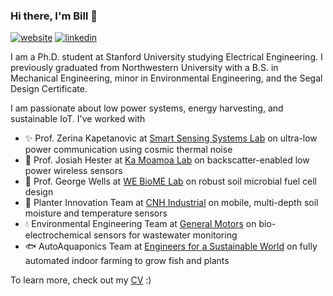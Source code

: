 ### Hi there, I'm Bill :frog:

[![website](https://img.shields.io/badge/website-black?logo=jekyll&logoColor=white&link=https://billyen33.com)](https://billyen33.com/)
[![linkedin](https://img.shields.io/badge/linkedin-black?logo=Linkedin&logoColor=white&link=https://www.linkedin.com/in/bill-yen/)](https://www.linkedin.com/in/bill-yen/)

I am a Ph.D. student at Stanford University studying Electrical Engineering. I previously graduated from Northwestern University with a B.S. in Mechanical Engineering, minor in Environmental Engineering, and the Segal Design Certificate.

I am passionate about low power systems, energy harvesting, and sustainable IoT. I've worked with

- :sparkles: Prof. Zerina Kapetanovic at [Smart Sensing Systems Lab](https://kapetanovic.sites.stanford.edu/) on ultra-low power communication using cosmic thermal noise
- :satellite: Prof. Josiah Hester at [Ka Moamoa Lab](https://kamoamoa.com/) on backscatter-enabled low power wireless sensors
- :battery: Prof. George Wells at [WE BioME Lab](https://www.wells.northwestern.edu/) on robust soil microbial fuel cell design
- :seedling: Planter Innovation Team at [CNH Industrial](https://www.cnhindustrial.com/) on mobile, multi-depth soil moisture and temperature sensors
- :droplet: Environmental Engineering Team at [General Motors](https://www.gm.com/) on bio-electrochemical sensors for wastewater monitoring
- :fish: AutoAquaponics Team at [Engineers for a Sustainable World](https://esw-nu.github.io/) on fully automated indoor farming to grow fish and plants

To learn more, check out my [CV](https://drive.google.com/file/d/1uSJgbMGbpUhw_u206OYmN24VeiNbUD6v/view) :)

<!--
**billyen33/billyen33** is a ✨ _special_ ✨ repository because its `README.md` (this file) appears on your GitHub profile.

Here are some ideas to get you started:

- 🔭 I’m currently working on ...
- 🌱 I’m currently learning ...
- 👯 I’m looking to collaborate on ...
- 🤔 I’m looking for help with ...
- 💬 Ask me about ...
- 📫 How to reach me: ...
- 😄 Pronouns: ...
- ⚡ Fun fact: ...
-->
